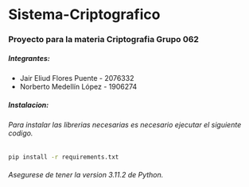 # Sistema-Criptografico

### Proyecto para la materia Criptografia Grupo 062
##### Integrantes:
- Jair Eliud Flores Puente - 2076332
- Norberto Medellín López - 1906274

##### Instalacion:
###### Para instalar las librerias necesarias es necesario ejecutar el siguiente codigo.
```sh
pip install -r requirements.txt
```
###### Asegurese de tener la version 3.11.2 de Python.
